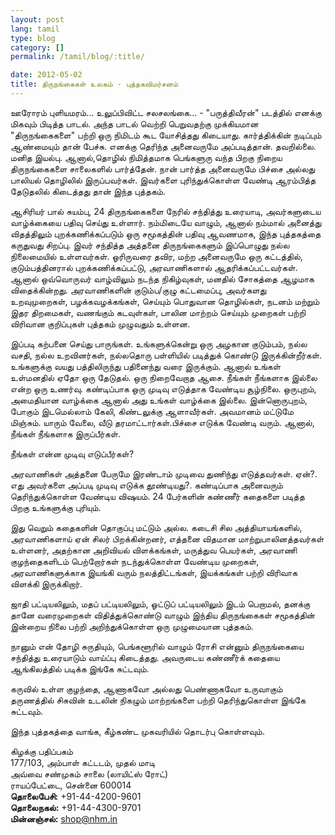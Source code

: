 ```yaml
---
layout: post
lang: tamil
type: blog
category: []
permalink: /tamil/blog/:title/

date: 2012-05-02
title: திருநங்கைகள் உலகம் - புத்தகவிமர்சனம்
---
```


ஊரோரம் புளியமரம்... உலுப்பிவிட்ட சலசலங்கை... - "பருத்திவீரன்" படத்தில் எனக்கு மிகவும் பிடித்த பாடல். அந்த பாடல் வெற்றி பெறுவதற்கு முக்கியமான "திருநங்கைகளை" பற்றி ஒரு நிமிடம் கூட யோசித்தது கிடையாது. கார்த்திக்கின் நடிப்பும் ஆண்மையும் தான் பேச்சு. எனக்கு தெரிந்த அனைவருமே அப்படித்தான். தவறில்லை. மனித இயல்பு. ஆனால்,தொழில் நிமித்தமாக பெங்களுரு வந்த பிறகு நிறைய திருநங்கைகளை சாலைகளில் பார்த்தேன். நான் பார்த்த அனைவருமே பிச்சை அல்லது பாலியல் தொழிலில் இருப்பவர்கள். இவர்களை புரிந்துக்கொள்ள வேண்டி ஆரம்பித்த தேடுதலில் கிடைத்தது தான் இந்த புத்தகம்.

ஆசிரியர் பால் சுயம்பு, 24 திருநங்கைகளை நேரில் சந்தித்து உரையாடி, அவர்களுடைய வாழ்க்கையை பதிவு செய்து உள்ளார். நம்மிடையே வாழும், ஆனால் நம்மால் அனைத்து விதத்திலும் புறக்கணிக்கப்படும் ஒரு சமூகத்தின் பதிவு ஆவணமாக, இந்த புத்தகத்தை கருதுவது சிறப்பு. இவர் சந்தித்த அத்தனை திருநங்கைகளும் இப்பொழுது நல்ல நிலைமையில் உள்ளவர்கள். ஓரிருவரை தவிர, மற்ற அனைவருமே ஒரு கட்டத்தில், குடும்பத்தினரால் புறக்கணிக்கப்பட்டு, அரவாணிகளால் ஆதரிக்கப்பட்டவர்கள். ஆனால் ஒவ்வொருவர் வாழ்விலும் நடந்த நிகிழ்வுகள், மனதில் சோகத்தை ஆழமாக விதைக்கின்றது. அரவாணிகளின் குடும்ப/குழு கட்டமைப்பு, அவர்களது உறவுமுறைகள், பழக்கவழக்கங்கள், செய்யும் பொதுவான தொழில்கள், நடனம் மற்றும் இதர திறமைகள், வணங்கும் கடவுள்கள், பாலின மாற்றம் செய்யும் முறைகள் பற்றி விரிவான குறிப்புகள் புத்தகம் முழுவதும் உள்ளன.

இப்படி கற்பனை செய்து பாருங்கள். உங்களுக்கென்று ஒரு அழகான குடும்பம், நல்ல வசதி, நல்ல உறவினர்கள், நல்லதொரு பள்ளியில் படித்துக் கொண்டு இருக்கின்றீர்கள். உங்களுக்கு வயது பத்திலிருந்து பதினைந்து வரை இருக்கும். ஆனால் உங்கள் உள்மனதில் ஏதோ ஒரு தேடுதல். ஒரு நிறைவேறாத ஆசை. நீங்கள் நீங்களாக இல்லை என்ற ஒரு உணர்வு. கண்டிப்பாக ஒரு முடிவு எடுத்தாக வேண்டிய சூழ்நிலை. ஒருபுறம், அமைதியான வாழ்க்கை ஆனால் அது உங்கள் வாழ்க்கை இல்லை. இன்னொருபுறம், போகும் இடமெல்லாம் கேலி, கிண்டலுக்கு ஆளாவீர்கள். அவமானம் மட்டுமே மிஞ்சும். யாரும் வேலை, வீடு தரமாட்டார்கள்.பிச்சை எடுக்க வேண்டி வரும். ஆனால், நீங்கள் நீங்களாக இருப்பீர்கள்.

நீங்கள் என்ன முடிவு எடுப்பீர்கள்?

அரவாணிகள் அத்தனை பேருமே இரண்டாம் முடிவை துணிந்து எடுத்தவர்கள். ஏன்?. எது அவர்களை அப்படி முடிவு எடுக்க தூண்டியது?. கண்டிப்பாக அனைவரும் தெரிந்துக்கொள்ள வேண்டிய விஷயம். 24 பேர்களின் கண்ணீர் கதைகளை படித்த பிறகு உங்களுக்கு புரியும்.

இது வெறும் கதைகளின் தொகுப்பு மட்டும் அல்ல. கடைசி சில அத்தியாயங்களில், அரவாணிகளாய் ஏன் சிலர் பிறக்கின்றனர், எத்தனை விதமான மாற்றுபாலினத்தவர்கள் உள்ளனர், அதற்கான அறிவியல் விளக்கங்கள், மருத்துவ பெயர்கள், அரவாணி குழந்தைகளிடம் பெற்றோர்கள் நடந்துக்கொள்ள வேண்டிய முறைகள், அரவாணிகளுக்காக இயங்கி வரும் நலத்திட்டங்கள், இயக்கங்கள் பற்றி விரிவாக விளக்கி இருக்கிறார்.

ஜாதி பட்டியலிலும், மதப் பட்டியலிலும், ஓட்டுப் பட்டியலிலும் இடம் பெறாமல், தனக்கு தானே வரைமுறைகள் விதித்துக்கொண்டு வாழும் இந்திய திருநங்கைகள் சமூகத்தின் இன்றைய நிலை பற்றி அறிந்துக்கொள்ள ஒரு முழுமையான புத்தகம்.

நானும் என் தோழி சுருதியும், பெங்களூரில் வாழும் ரோசி என்னும் திருநங்கையை சந்தித்து உரையாடும் வாய்ப்பு கிடைத்தது. அவருடைய கண்ணீர்க் கதையை ஆங்கிலத்தில் படிக்க இங்கே சுட்டவும்.

கருவில் உள்ள குழந்தை, ஆணாகவோ அல்லது பெண்ணாகவோ உருவாகும் தருணத்தில் சிசுவின் உடலின் நிகழும் மாற்றங்களை பற்றி தெரிந்துகொள்ள இங்கே சுட்டவும்.

இந்த புத்தகத்தை வாங்க, கீழ்கண்ட முகவரியில் தொடர்பு கொள்ளவும்.

கிழக்கு பதிப்பகம் <br/>
177/103, அம்பாள் கட்டடம், முதல் மாடி <br/>
அவ்வை சண்முகம் சாலை (லாயிட்ஸ் ரோட்) <br/>
ராயப்பேட்டை, சென்னை 600014 <br/>
**தொலைபேசி:** +91-44-4200-9601 <br/>
**தொலைநகல்:** +91-44-4300-9701 <br/>
**மின்னஞ்சல்:** shop@nhm.in
